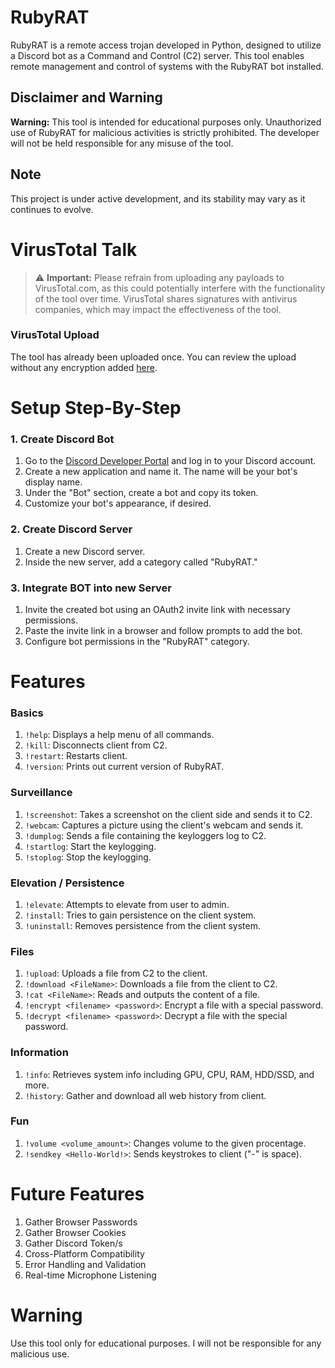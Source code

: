 # RubyRAT

RubyRAT is a remote access trojan developed in Python, designed to utilize a Discord bot as a Command and Control (C2) server. This tool enables remote management and control of systems with the RubyRAT bot installed.

## Disclaimer and Warning

**Warning:** This tool is intended for educational purposes only. Unauthorized use of RubyRAT for malicious activities is strictly prohibited. The developer will not be held responsible for any misuse of the tool.

## Note

This project is under active development, and its stability may vary as it continues to evolve.

# VirusTotal Talk

> ⚠️ **Important:** Please refrain from uploading any payloads to VirusTotal.com, as this could potentially interfere with the functionality of the tool over time. VirusTotal shares signatures with antivirus companies, which may impact the effectiveness of the tool.

### VirusTotal Upload

The tool has already been uploaded once. You can review the upload without any encryption added [here](https://www.virustotal.com/gui/file/426ed7a22f44beac5e34ffc0c71f927749d53e3f8a970acbabbf763894edc1bf/detection).

# Setup Step-By-Step

### 1. Create Discord Bot

1. Go to the [Discord Developer Portal](https://discord.com/developers/applications) and log in to your Discord account.
2. Create a new application and name it. The name will be your bot's display name.
3. Under the "Bot" section, create a bot and copy its token.
4. Customize your bot's appearance, if desired.

### 2. Create Discord Server

1. Create a new Discord server.
2. Inside the new server, add a category called "RubyRAT."

### 3. Integrate BOT into new Server

1. Invite the created bot using an OAuth2 invite link with necessary permissions.
2. Paste the invite link in a browser and follow prompts to add the bot.
3. Configure bot permissions in the "RubyRAT" category.

# Features

### Basics
1. `!help`: Displays a help menu of all commands.
2. `!kill`: Disconnects client from C2.
3. `!restart`: Restarts client.
4. `!version`: Prints out current version of RubyRAT.

### Surveillance
1. `!screenshot`: Takes a screenshot on the client side and sends it to C2.
2. `!webcam`: Captures a picture using the client's webcam and sends it.
3. `!dumplog`: Sends a file containing the keyloggers log to C2.
4. `!startlog`: Start the keylogging.
5. `!stoplog`: Stop the keylogging.
        
### Elevation / Persistence
1. `!elevate`: Attempts to elevate from user to admin.
2. `!install`: Tries to gain persistence on the client system.
3. `!uninstall`: Removes persistence from the client system.

### Files
1. `!upload`: Uploads a file from C2 to the client.
2. `!download <FileName>`: Downloads a file from the client to C2.
3. `!cat <FileName>`: Reads and outputs the content of a file.
4. `!encrypt <filename> <password>`: Encrypt a file with a special password.
5. `!decrypt <filename> <password>`: Decrypt a file with the special password.

### Information
1. `!info`: Retrieves system info including GPU, CPU, RAM, HDD/SSD, and more.
2. `!history`: Gather and download all web history from client.

### Fun
1. `!volume <volume_amount>`: Changes volume to the given procentage.
1. `!sendkey <Hello-World!>`: Sends keystrokes to client ("-" is space).

# Future Features

1. Gather Browser Passwords
2. Gather Browser Cookies
3. Gather Discord Token/s
4. Cross-Platform Compatibility
5. Error Handling and Validation
6. Real-time Microphone Listening

# Warning

Use this tool only for educational purposes. I will not be responsible for any malicious use.

